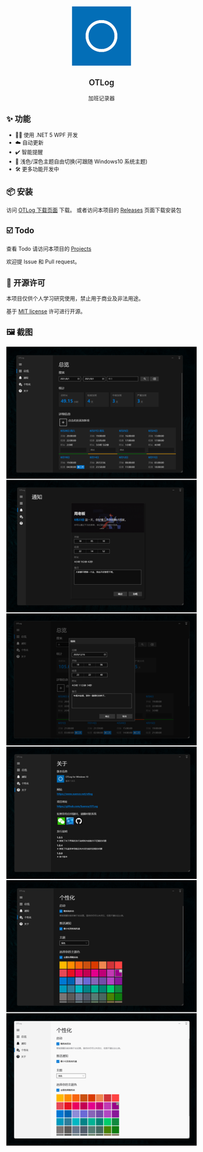 <br />
<p align="center">
  <a href="https://www.suence.net/otlog" target="blank">
    <img src="DOC/ReadmeAssets/logo.png" alt="Logo" width="156" height="156">
  </a>
  <h2 align="center" style="font-weight: 600">OTLog</h2>

  <p align="center">
    加班记录器
    <br />
  </p>
</p>

## ✨ 功能

- 🐱‍💻 使用 .NET 5 WPF 开发
- ☁️ 自动更新
- ✔️ 智能提醒
- 🎨 浅色/深色主题自由切换(可跟随 Windows10 系统主题)
- 🛠 更多功能开发中

## 📦️ 安装

访问 [OTLog 下载页面](https://www.suence.net/otlog) 下载。
或者访问本项目的 [Releases](https://github.com/Suence/OTLog/releases)
页面下载安装包

## ☑️ Todo

查看 Todo 请访问本项目的 [Projects](https://github.com/Suence/OTLog/projects/1)

欢迎提 Issue 和 Pull request。

## 📜 开源许可

本项目仅供个人学习研究使用，禁止用于商业及非法用途。

基于 [MIT license](https://opensource.org/licenses/MIT) 许可进行开源。

## 🖼️ 截图

[![overview][overview-screenshot]](https://www.suence.net/otlog)
[![notice][notice-screenshot]](https://www.suence.net/otlog)
[![edit][edit-screenshot]](https://www.suence.net/otlog)
[![about][about-screenshot]](https://www.suence.net/otlog)
[![settings][settings-screenshot]](https://www.suence.net/otlog)
[![settings2][settings2-screenshot]](https://www.suence.net/otlog)

<!-- MARKDOWN LINKS & IMAGES -->
<!-- https://www.markdownguide.org/basic-syntax/#reference-style-links -->

[overview-screenshot]: DOC/ReadmeAssets/overview.png
[notice-screenshot]: DOC/ReadmeAssets/notice.png
[edit-screenshot]: DOC/ReadmeAssets/edit.png
[about-screenshot]: DOC/ReadmeAssets/about.png
[settings-screenshot]: DOC/ReadmeAssets/settings.png
[settings2-screenshot]: DOC/ReadmeAssets/settings2.png